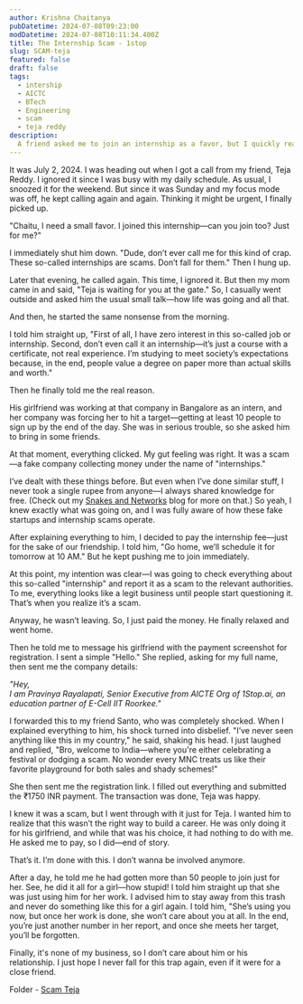 ```yaml
---
author: Krishna Chaitanya
pubDatetime: 2024-07-08T09:23:00
modDatetime: 2024-07-08T10:11:34.400Z
title: The Internship Scam - 1stop
slug: SCAM-teja
featured: false
draft: false
tags:
  - intership
  - AICTC
  - BTech
  - Engineering
  - scam
  - teja reddy
description:
  A friend asked me to join an internship as a favor, but I quickly realized it was a scam. Despite my warnings, he insisted, so I played along to see how it worked. In the end, he did it all for someone else, only to be used and discarded.—never fall for such traps again.
---
```


It was July 2, 2024. I was heading out when I got a call from my friend, Teja Reddy. I ignored it since I was busy with my daily schedule. As usual, I snoozed it for the weekend. But since it was Sunday and my focus mode was off, he kept calling again and again. Thinking it might be urgent, I finally picked up.

"Chaitu, I need a small favor. I joined this internship—can you join too? Just for me?"

I immediately shut him down. "Dude, don’t ever call me for this kind of crap. These so-called internships are scams. Don’t fall for them." Then I hung up.

Later that evening, he called again. This time, I ignored it. But then my mom came in and said, "Teja is waiting for you at the gate." So, I casually went outside and asked him the usual small talk—how life was going and all that.

And then, he started the same nonsense from the morning.

I told him straight up, "First of all, I have zero interest in this so-called job or internship. Second, don’t even call it an internship—it’s just a course with a certificate, not real experience. I’m studying to meet society’s expectations because, in the end, people value a degree on paper more than actual skills and worth."

Then he finally told me the real reason.

His girlfriend was working at that company in Bangalore as an intern, and her company was forcing her to hit a target—getting at least 10 people to sign up by the end of the day. She was in serious trouble, so she asked him to bring in some friends.

At that moment, everything clicked. My gut feeling was right. It was a scam—a fake company collecting money under the name of "internships."

I’ve dealt with these things before. But even when I’ve done similar stuff, I never took a single rupee from anyone—I always shared knowledge for free. (Check out my [Snakes and Networks](#) blog for more on that.) So yeah, I knew exactly what was going on, and I was fully aware of how these fake startups and internship scams operate.

After explaining everything to him, I decided to pay the internship fee—just for the sake of our friendship. I told him, "Go home, we’ll schedule it for tomorrow at 10 AM." But he kept pushing me to join immediately.

At this point, my intention was clear—I was going to check everything about this so-called "internship" and report it as a scam to the relevant authorities. To me, everything looks like a legit business until people start questioning it. That’s when you realize it’s a scam.

Anyway, he wasn’t leaving. So, I just paid the money. He finally relaxed and went home.

Then he told me to message his girlfriend with the payment screenshot for registration.
I sent a simple "Hello." She replied, asking for my full name, then sent me the company details:

*"Hey,*\
*I am Pravinya Rayalapati, Senior Executive from AICTE Org of 1Stop.ai, an education partner of E-Cell IIT Roorkee."*

I forwarded this to my friend Santo, who was completely shocked. When I explained everything to him, his shock turned into disbelief. "I’ve never seen anything like this in my country," he said, shaking his head. I just laughed and replied, "Bro, welcome to India—where you're either celebrating a festival or dodging a scam. No wonder every MNC treats us like their favorite playground for both sales and shady schemes!"

She then sent me the registration link. I filled out everything and submitted the ₹1750 INR payment. The transaction was done, Teja was happy.

I knew it was a scam, but I went through with it just for Teja. I wanted him to realize that this wasn’t the right way to build a career. He was only doing it for his girlfriend, and while that was his choice, it had nothing to do with me. He asked me to pay, so I did—end of story.

That’s it. I’m done with this. I don’t wanna be involved anymore.

After a day, he told me he had gotten more than 50 people to join just for her. See, he did it all for a girl—how stupid! I told him straight up that she was just using him for her work. I advised him to stay away from this trash and never do something like this for a girl again. I told him, "She’s using you now, but once her work is done, she won’t care about you at all. In the end, you’re just another number in her report, and once she meets her target, you’ll be forgotten.&#x20;

Finally, it's none of my business, so I don’t care about him or his relationship. I just hope I never fall for this trap again, even if it were for a close friend.

Folder - [Scam Teja](https://github.com/ekrishnachaitanya2004/Krishna-Site-Doc/tree/main/SCAMTEJA)




